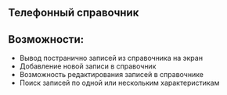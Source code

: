 **Телефонный справочник**
---
## Возможности:
+ Вывод постранично записей из справочника на экран
+ Добавление новой записи в справочник
+ Возможность редактирования записей в справочнике
+ Поиск записей по одной или нескольким характеристикам
